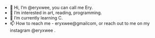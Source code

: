 - 👋 Hi, I’m @eryxwee, you can call me Ery.
- 👀 I’m interested in art, reading, programming.
- 🌱 I’m currently learning C.
- 📫 How to reach me - eryxwee@gmailcom, or reach out to me on my instagram @eryxwee .

